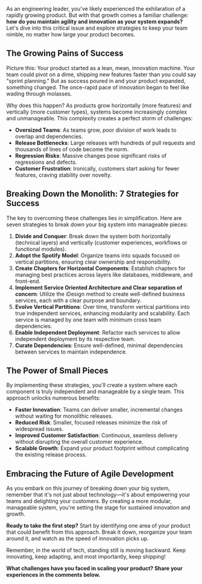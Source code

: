 As an engineering leader, you've likely experienced the exhilaration of a rapidly growing product. But with that growth comes a familiar challenge: **how do you maintain agility and innovation as your system expands?** Let's dive into this critical issue and explore strategies to keep your team nimble, no matter how large your product becomes.

## The Growing Pains of Success

Picture this: Your product started as a lean, mean, innovation machine. Your team could pivot on a dime, shipping new features faster than you could say "sprint planning." But as success poured in and your product expanded, something changed. The once-rapid pace of innovation began to feel like wading through molasses.

Why does this happen? As products grow horizontally (more features) and vertically (more customer types), systems become increasingly complex and unmanageable. This complexity creates a perfect storm of challenges:

- **Oversized Teams**: As teams grow, poor division of work leads to overlap and dependencies.
- **Release Bottlenecks**: Large releases with hundreds of pull requests and thousands of lines of code become the norm.
- **Regression Risks**: Massive changes pose significant risks of regressions and defects.
- **Customer Frustration**: Ironically, customers start asking for fewer features, craving stability over novelty.

## Breaking Down the Monolith: 7 Strategies for Success

The key to overcoming these challenges lies in simplification. Here are seven strategies to break down your big system into manageable pieces:

1. **Divide and Conquer**: Break down the system both horizontally (technical layers) and vertically (customer experiences, workflows or functional modules).
2. **Adopt the Spotify Model**: Organize teams into squads focused on vertical partitions, ensuring clear ownership and responsibility.
3. **Create Chapters for Horizontal Components**: Establish chapters for managing best practices across layers like databases, middleware, and front-end.
4. **Implement Service Oriented Architecture and Clear separation of concern**: Utilize the iDesign method to create well-defined business services, each with a clear purpose and boundary.
5. **Evolve Vertical Partitions**: Over time, transform vertical partitions into true independent services, enhancing modularity and scalability. Each service is managed by one team with minimum cross team dependencies. 
6. **Enable Independent Deployment**: Refactor each services to allow independent deployment by its respective team.
7. **Curate Dependencies**: Ensure well-defined, minimal dependencies between services to maintain independence.

## The Power of Small Pieces
By implementing these strategies, you'll create a system where each component is truly independent and manageable by a single team. This approach unlocks numerous benefits:

- **Faster Innovation**: Teams can deliver smaller, incremental changes without waiting for monolithic releases.
- **Reduced Risk**: Smaller, focused releases minimize the risk of widespread issues.
- **Improved Customer Satisfaction**: Continuous, seamless delivery without disrupting the overall customer experience.
- **Scalable Growth**: Expand your product footprint without complicating the existing release process.

## Embracing the Future of Agile Development

As you embark on this journey of breaking down your big system, remember that it's not just about technology—it's about empowering your teams and delighting your customers. By creating a more modular, manageable system, you're setting the stage for sustained innovation and growth.

**Ready to take the first step?** Start by identifying one area of your product that could benefit from this approach. Break it down, reorganize your team around it, and watch as the speed of innovation picks up.

Remember, in the world of tech, standing still is moving backward. Keep innovating, keep adapting, and most importantly, keep shipping!

__What challenges have you faced in scaling your product? Share your experiences in the comments below.__